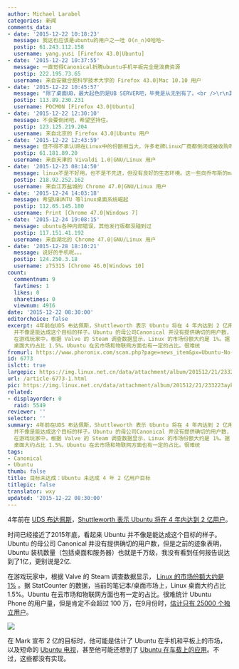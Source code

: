 ```yaml
---
author: Michael Larabel
categories: 新闻
comments_data:
- date: '2015-12-22 10:18:23'
  message: 我这也应该是ubuntu的用户之一哇 O(∩_∩)O哈哈~
  postip: 61.243.112.158
  username: yang.yusi [Firefox 43.0|Ubuntu]
- date: '2015-12-22 10:37:55'
  message: 一直觉得Canonical折腾ubuntu手机平板完全是浪费资源
  postip: 222.195.73.65
  username: 来自安徽合肥科学技术大学的 Firefox 43.0|Mac 10.10 用户
- date: '2015-12-22 10:45:57'
  message: "除了桌面UB，最大起色的是UB SERVER吧，毕竟是从无到有了。<br />\r\n其它的应用，只闻其声，未见其面。<br />\r\nUB手机，我认为想都不要想，最基本的IM都没有完善～"
  postip: 113.89.230.231
  username: POCMON [Firefox 43.0|Ubuntu]
- date: '2015-12-22 12:30:10'
  message: 不会要倒闭吧，希望坚持住。
  postip: 123.125.219.204
  username: 来自北京的 Firefox 43.0|Ubuntu 用户
- date: '2015-12-22 12:43:59'
  message: 但不得不承认UB在Linux中的份额相当大，许多老牌Linux厂商都倒闭或被收购呀，而UB却想着产生新事物，从桌面到服务器，到手机以及其它
  postip: 61.181.89.20
  username: 来自天津的 Vivaldi 1.0|GNU/Linux 用户
- date: '2015-12-23 08:14:50'
  message: linux不是不好用，也不是不先进，但没有良好的生态环境。这一些向乔布斯的macos学习。
  postip: 218.92.252.162
  username: 来自江苏盐城的 Chrome 47.0|GNU/Linux 用户
- date: '2015-12-24 14:03:18'
  message: 希望UBUNTU 等linux桌面系统崛起
  postip: 112.65.145.180
  username: Print [Chrome 47.0|Windows 7]
- date: '2015-12-24 19:08:15'
  message: ubuntu各种内部错误，其他发行版都没碰到过
  postip: 117.151.41.192
  username: 来自湖北的 Chrome 47.0|GNU/Linux 用户
- date: '2015-12-28 18:10:21'
  message: 说好的手机呢。。。
  postip: 124.250.3.18
  username: z75315 [Chrome 46.0|Windows 10]
count:
  commentnum: 9
  favtimes: 1
  likes: 0
  sharetimes: 0
  viewnum: 4916
date: '2015-12-22 08:30:00'
editorchoice: false
excerpt: 4年前在UDS 布达佩斯，Shuttleworth 表示 Ubuntu 将在 4 年内达到 2 亿用户。 时间已经接近了2015年底，看起来 Ubuntu
  并不像是能达成这个目标的样子。Ubuntu 的母公司Canonical 并没有提供确切的用户数，但是之前的迹象表明，Ubuntu 装机数量（包括桌面和服务器）也就是千万级，我没有看到任何报告说达到了1亿，更别说是2亿.
  在游戏玩家中，根据 Valve 的 Steam 调查数据显示，Linux 的市场份额大约是 1%。据 StatCounter 的数据，当前的笔记本/桌面市场上，Linux
  桌面大约占比 1.5%。Ubuntu 在云市场和物联网方面也有一定的占比。很难统
fromurl: https://www.phoronix.com/scan.php?page=news_item&px=Ubuntu-No-200-Million-Users
id: 6773
islctt: true
largepic: https://img.linux.net.cn/data/attachment/album/201512/21/233223aykuk6za2yujkbnk.jpeg
url: /article-6773-1.html
pic: https://img.linux.net.cn/data/attachment/album/201512/21/233223aykuk6za2yujkbnk.jpeg.thumb.jpg
related:
- displayorder: 0
  raid: 5549
reviewer: ''
selector: ''
summary: 4年前在UDS 布达佩斯，Shuttleworth 表示 Ubuntu 将在 4 年内达到 2 亿用户。 时间已经接近了2015年底，看起来 Ubuntu
  并不像是能达成这个目标的样子。Ubuntu 的母公司Canonical 并没有提供确切的用户数，但是之前的迹象表明，Ubuntu 装机数量（包括桌面和服务器）也就是千万级，我没有看到任何报告说达到了1亿，更别说是2亿.
  在游戏玩家中，根据 Valve 的 Steam 调查数据显示，Linux 的市场份额大约是 1%。据 StatCounter 的数据，当前的笔记本/桌面市场上，Linux
  桌面大约占比 1.5%。Ubuntu 在云市场和物联网方面也有一定的占比。很难统
tags:
- Canonical
- Ubuntu
thumb: false
title: 目标未达成：Ubuntu 未达成 4 年 2 亿用户目标
titlepic: false
translator: wxy
updated: '2015-12-22 08:30:00'
---
```


4年前在 [UDS 布达佩斯](http://www.phoronix.com/vr.php?view=16002)，[Shuttleworth 表示 Ubuntu 将在 4 年内达到 2 亿用户](http://www.phoronix.com/scan.php?page=news_item&px=2015-200-Million-Goal-Retro)。


时间已经接近了2015年底，看起来 Ubuntu 并不像是能达成这个目标的样子。Ubuntu 的母公司 Canonical 并没有提供确切的用户数，但是之前的迹象表明，Ubuntu 装机数量（包括桌面和服务器）也就是千万级，我没有看到任何报告说达到了1亿，更别说是2亿.


在游戏玩家中，根据 Valve 的 Steam 调查数据显示， [Linux 的市场份额大约是 1%](https://www.phoronix.com/scan.php?page=news_item&px=Steam-Survey-Nov-2015) 。据 StatCounter 的数据，当前的笔记本/桌面市场上，Linux 桌面大约占比 1.5%。Ubuntu 在云市场和物联网方面也有一定的占比。很难统计 Ubuntu Phone 的用户量，但是肯定不会超过 100 万，在9月份时，[估计只有 25000 个独立用户](https://www.phoronix.com/scan.php?page=news_item&px=Ubuntu-Phone-Estimate-25k)。


![](/data/attachment/album/201512/21/233223aykuk6za2yujkbnk.jpeg)


在 Mark 宣布 2 亿的目标时，他可能是估计了 Ubuntu 在手机和平板上的市场，以及短命的 [Ubuntu 电视](https://www.phoronix.com/scan.php?page=search&q=Ubuntu%20TV)，甚至他可能还想到了 [Ubuntu 在车载上的应用](https://www.phoronix.com/scan.php?page=news_item&px=MTgzOTU)。不过，这些都没有实现。